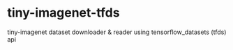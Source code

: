 # tiny-imagenet-tfds
tiny-imagenet dataset downloader &amp; reader using tensorflow_datasets (tfds) api

